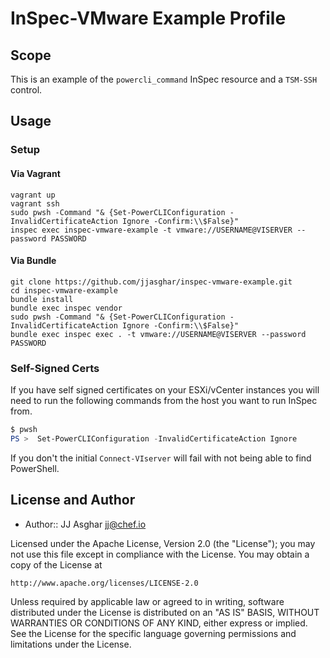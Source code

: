 # InSpec-VMware Example Profile

## Scope

This is an example of the `powercli_command` InSpec resource and a `TSM-SSH` control.

## Usage

### Setup

#### Via Vagrant

```shell
vagrant up
vagrant ssh
sudo pwsh -Command "& {Set-PowerCLIConfiguration -InvalidCertificateAction Ignore -Confirm:\\$False}"
inspec exec inspec-vmware-example -t vmware://USERNAME@VISERVER --password PASSWORD
```

#### Via Bundle

```shell
git clone https://github.com/jjasghar/inspec-vmware-example.git
cd inspec-vmware-example
bundle install
bundle exec inspec vendor
sudo pwsh -Command "& {Set-PowerCLIConfiguration -InvalidCertificateAction Ignore -Confirm:\\$False}"
bundle exec inspec exec . -t vmware://USERNAME@VISERVER --password PASSWORD
```

### Self-Signed Certs

If you have self signed certificates on your ESXi/vCenter instances you will need to run the following commands from the host you want to run InSpec from.

```powershell
$ pwsh
PS >  Set-PowerCLIConfiguration -InvalidCertificateAction Ignore
```

If you don't the initial `Connect-VIserver` will fail with not being able to find PowerShell.

## License and Author

- Author::  JJ Asghar <jj@chef.io>

Licensed under the Apache License, Version 2.0 (the "License");
you may not use this file except in compliance with the License.
You may obtain a copy of the License at

    http://www.apache.org/licenses/LICENSE-2.0

Unless required by applicable law or agreed to in writing, software
distributed under the License is distributed on an "AS IS" BASIS,
WITHOUT WARRANTIES OR CONDITIONS OF ANY KIND, either express or implied.
See the License for the specific language governing permissions and
limitations under the License.

